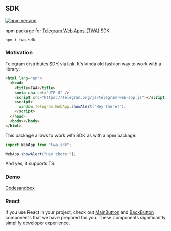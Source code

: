 ## SDK

[![npm version](https://img.shields.io/npm/v/twa-sdk)](https://www.npmjs.com/package/twa-sdk)

npm package for [Telegram Web Apps (TWA)](https://core.telegram.org/bots/webapps) SDK.

```
npm i twa-sdk
```

### Motivation

Telegram distributes SDK via [link](https://core.telegram.org/bots/webapps#initializing-web-apps). It's kinda old fashion way to work with a library:

```html
<html lang="en">
  <head>
    <title>TWA</title>
    <meta charset="UTF-8" />
    <script src="https://telegram.org/js/telegram-web-app.js"></script>
    <script>
      window.Telegram.WebApp.showAlert("Hey there!");
    </script>
  </head>
  <body></body>
</html>
```

This package allows to work with SDK as with a npm package:

```js
import WebApp from "twa-sdk";

WebApp.showAlert("Hey there!");
```

And yes, it supports TS.

### Demo

[Codesandbox](https://codesandbox.io/s/sdk-kj5961)

### React

If you use React in your project, check out [MainButton](src/react/MainButton/Readme.md) and [BackButton](src/react/BackButton/Readme.md) components that we have prepared for you.
These components significantly simplify developer experience.
